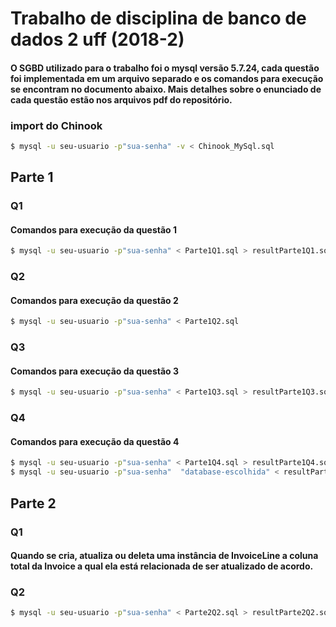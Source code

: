 # Trabalho de disciplina de banco de dados 2 uff (2018-2)

#### O SGBD utilizado para o trabalho foi o mysql versão 5.7.24, cada questão foi implementada em um arquivo separado e os comandos para execução se encontram no documento abaixo. Mais detalhes sobre o enunciado de cada questão estão nos arquivos pdf do repositório.

### import do Chinook
```sh
$ mysql -u seu-usuario -p"sua-senha" -v < Chinook_MySql.sql
```

## Parte 1
### Q1
#### Comandos para execução da questão 1
```sh
$ mysql -u seu-usuario -p"sua-senha" < Parte1Q1.sql > resultParte1Q1.sql
```

### Q2
#### Comandos para execução da questão 2
```sh
$ mysql -u seu-usuario -p"sua-senha" < Parte1Q2.sql
```
### Q3
#### Comandos para execução da questão 3
```sh
$ mysql -u seu-usuario -p"sua-senha" < Parte1Q3.sql > resultParte1Q3.sql
```

### Q4
#### Comandos para execução da questão 4 
```sh
$ mysql -u seu-usuario -p"sua-senha" < Parte1Q4.sql > resultParte1Q4.sql
$ mysql -u seu-usuario -p"sua-senha"  "database-escolhida" < resultParte1Q4.sql
```


## Parte 2
### Q1 
#### Quando se cria, atualiza ou deleta uma instância de InvoiceLine a coluna total da Invoice a qual ela está relacionada de ser atualizado de acordo.
### Q2
```sh
$ mysql -u seu-usuario -p"sua-senha" < Parte2Q2.sql > resultParte2Q2.sql
```


